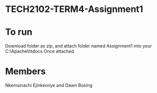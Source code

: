 # TECH2102-TERM4-Assignment1

# To run
Download folder as zip, and attach folder named Assignment1 into your C:\Apache\htdocs
Once attached

# Members 
Nkemsinachi Ejinkeonye and Dawn Bosing
